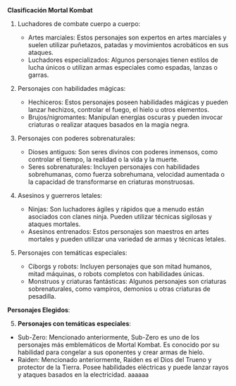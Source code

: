 **Clasificación **Mortal Kombat****

1. Luchadores de combate cuerpo a cuerpo:
   - Artes marciales: Estos personajes son expertos en artes marciales y suelen utilizar puñetazos, patadas y movimientos acrobáticos en sus ataques.
   - Luchadores especializados: Algunos personajes tienen estilos de lucha únicos o utilizan armas especiales como espadas, lanzas o garras.

2. Personajes con habilidades mágicas:
   - Hechiceros: Estos personajes poseen habilidades mágicas y pueden lanzar hechizos, controlar el fuego, el hielo u otros elementos.
   - Brujos/nigromantes: Manipulan energías oscuras y pueden invocar criaturas o realizar ataques basados en la magia negra.

3. Personajes con poderes sobrenaturales:
   - Dioses antiguos: Son seres divinos con poderes inmensos, como controlar el tiempo, la realidad o la vida y la muerte.
   - Seres sobrenaturales: Incluyen personajes con habilidades sobrehumanas, como fuerza sobrehumana, velocidad aumentada o la capacidad de transformarse en criaturas monstruosas.

4. Asesinos y guerreros letales:
   - Ninjas: Son luchadores ágiles y rápidos que a menudo están asociados con clanes ninja. Pueden utilizar técnicas sigilosas y ataques mortales.
   - Asesinos entrenados: Estos personajes son maestros en artes mortales y pueden utilizar una variedad de armas y técnicas letales.

5. Personajes con temáticas especiales:
   - Ciborgs y robots: Incluyen personajes que son mitad humanos, mitad máquinas, o robots completos con habilidades únicas.
   - Monstruos y criaturas fantásticas: Algunos personajes son criaturas sobrenaturales, como vampiros, demonios u otras criaturas de pesadilla.

**Personajes Elegidos**: 



5. __Personajes con temáticas especiales__:

- Sub-Zero: Mencionado anteriormente, Sub-Zero es uno de los personajes más emblemáticos de Mortal Kombat. Es conocido por su habilidad para congelar a sus oponentes y crear armas de hielo.
- Raiden: Mencionado anteriormente, Raiden es el Dios del Trueno y protector de la Tierra. Posee habilidades eléctricas y puede lanzar rayos y ataques basados en la electricidad.
aaaaaa